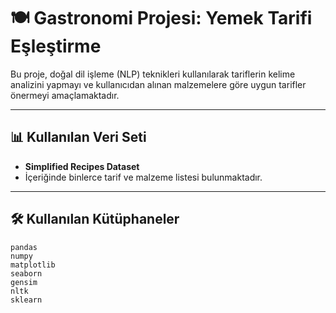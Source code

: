 # 🍽️ Gastronomi Projesi: Yemek Tarifi Eşleştirme

Bu proje, doğal dil işleme (NLP) teknikleri kullanılarak tariflerin kelime analizini yapmayı ve kullanıcıdan alınan malzemelere göre uygun tarifler önermeyi amaçlamaktadır.

---

## 📊 Kullanılan Veri Seti

- **Simplified Recipes Dataset**  
- İçeriğinde binlerce tarif ve malzeme listesi bulunmaktadır.
---
## 🛠️ Kullanılan Kütüphaneler

```bas
pandas
numpy
matplotlib
seaborn
gensim
nltk
sklearn
